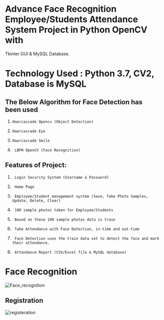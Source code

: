 # Advance Face Recognition Employee/Students Attendance System Project in Python OpenCV with
Tkinter GUI & MySQL Database. 

# Technology Used : Python 3.7, CV2, Database is MySQL
## The Below Algorithm for Face Detection has been used

1.     Haarcascade Opencv (Object Detection)

2.     Haarcascade Eye

3.     Haarcascade Smile

4.      LBPH OpenCV (Face Recognition)

## Features of Project:

1.      Login Security System (Username & Password)

2.      Home Page

3.      Employee/Student management system (Save, Take Photo Samples,    Update, Delete, Clear)

4.      100 sample photos taken for Employee/Students

5.      Based on these 100 sample photos data is train

6.      Take Attendance with Face Detection, in-time and out-time

7.      Face Detection uses the train data set to detect the face and mark their attendance.

8.      Attendance Report (CSV/Excel file & MySQL database)
   
# Face Recognition
![Face_recognition](https://github.com/sandeepkmr088/face_recognition/assets/20681021/5dc7a3c4-343f-493e-b5ba-cade4c253e68)

## Registration
![registeration](https://github.com/sandeepkmr088/face_recognition/assets/20681021/7c0cd04f-e254-4c49-b11f-bcee875e061e)
